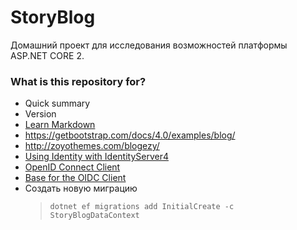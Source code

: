 # StoryBlog #

Домашний проект для исследования возможностей платформы ASP.NET CORE 2.

### What is this repository for? ###

* Quick summary
* Version
* [Learn Markdown](https://bitbucket.org/tutorials/markdowndemo)
* https://getbootstrap.com/docs/4.0/examples/blog/
* http://zoyothemes.com/blogezy/
* [Using Identity with IdentityServer4](https://github.com/IdentityServer/IdentityServer4.Samples/tree/master/Quickstarts/8_AspNetIdentity)
* [OpenID Connect Client](https://github.com/IdentityModel/IdentityModel.OidcClient2)
* [Base for the OIDC Client](https://github.com/IdentityModel/IdentityModel2)
* Создать новую миграцию
  > `dotnet ef migrations add InitialCreate -c StoryBlogDataContext`